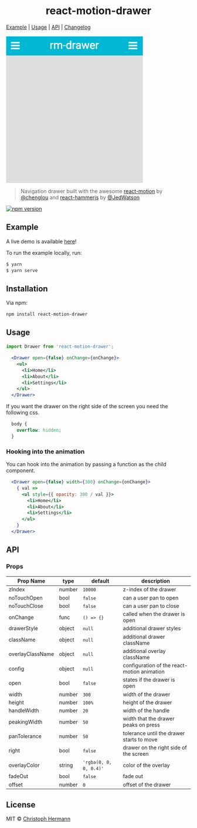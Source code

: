 <h1 align="center">react-motion-drawer</h1>

<p align="center">

  <a href="#example">Example</a> |
  <a href="#usage">Usage</a> |
  <a href="#api">API</a> |
  <a href="CHANGELOG.md">Changelog</a>
  <br><br>
  <img  align="center" src="./media/drawer.gif">
</p>

> Navigation drawer built with the awesome [react-motion][rm] by [@chenglou][c] and [react-hammerjs][rh] by [@JedWatson][j]

[![npm version](https://badge.fury.io/js/react-motion-drawer.svg)](https://badge.fury.io/js/react-motion-drawer)

## Example

A live demo is available [here](https://react-motion-drawer.netlify.com/)!

To run the example locally, run:
```bash
$ yarn
$ yarn serve
```

## Installation

Via npm:
```
npm install react-motion-drawer
```

## Usage

```js
import Drawer from 'react-motion-drawer';
```

```jsx
  <Drawer open={false} onChange={onChange}>
    <ul>
      <li>Home</li>
      <li>About</li>
      <li>Settings</li>
    </ul>
  </Drawer>
```

If you want the drawer on the right side of the screen you need the following css.

```css
  body {
    overflow: hidden;
  }
```

### Hooking into the animation

You can hook into the animation by passing a function as the child component.

```jsx
  <Drawer open={false} width={300} onChange={onChange}>
    { val =>
      <ul style={{ opacity: 300 / val }}>
        <li>Home</li>
        <li>About</li>
        <li>Settings</li>
      </ul>
    }
  </Drawer>
```

## API

### Props

| Prop Name            | type    | default                  | description                                              |
|----------------------|---------|--------------------------|----------------------------------------------------------|
| zIndex               | number  |  `10000`                 |       z-index of the drawer                              |
| noTouchOpen          | bool    |  `false`                 |       can a user pan to open                             |
| noTouchClose         | bool    |  `false`                 |       can a user pan to close                            |
| onChange             | func    |  `() => {}`              |       called when the drawer is open                     |
| drawerStyle          | object  |  `null`                  |       additional drawer styles                           |
| className            | object  |  `null`                  |       additional drawer className                        |
| overlayClassName     | object  |  `null`                  |       additional overlay className                       |
| config               | object  |  `null`                  |       configuration of the react-motion animation        |
| open                 | bool    |  `false`                 |       states if the drawer is open                       |
| width                | number  |  `300`                   |       width of the drawer                                |
| height               | number  |  `100%`                  |       height of the drawer                               |
| handleWidth          | number  |  `20`                    |       width of the handle                                |
| peakingWidth         | number  |  `50`                    |       width that the drawer peaks on press               |
| panTolerance         | number  |  `50`                    |       tolerance until the drawer starts to move          |
| right                | bool    |  `false`                 |       drawer on the right side of the screen             |
| overlayColor         | string  |  `'rgba(0, 0, 0, 0.4)'`  |       color of the overlay                               |
| fadeOut              | bool    |  `false`                 |       fade out                                           |
| offset               | number  |  `0`                     |       offset of the drawer                               |


## License

MIT © [Christoph Hermann](http://stoeffel.github.io)

[rm]: https://github.com/chenglou/react-motion
[rh]: https://github.com/JedWatson/react-hammerjs
[c]: https://github.com/chenglou
[j]: https://github.com/JedWatson
